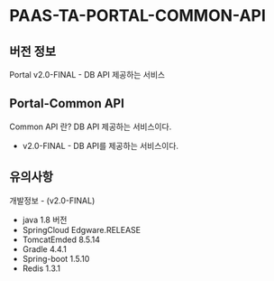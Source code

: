 # PAAS-TA-PORTAL-COMMON-API
## 버전 정보
Portal v2.0-FINAL - DB API 제공하는 서비스

## Portal-Common API
Common API 란? DB API 제공하는 서비스이다.
- v2.0-FINAL - DB API를 제공하는 서비스이다.

## 유의사항
개발정보 - (v2.0-FINAL)
- java 1.8 버전
- SpringCloud Edgware.RELEASE 
- TomcatEmded 8.5.14
- Gradle 4.4.1
- Spring-boot 1.5.10
- Redis 1.3.1